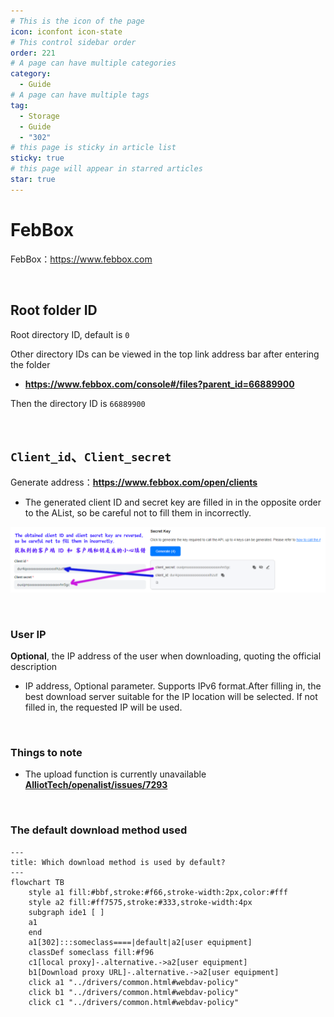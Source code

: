 ```yaml
---
# This is the icon of the page
icon: iconfont icon-state
# This control sidebar order
order: 221
# A page can have multiple categories
category:
  - Guide
# A page can have multiple tags
tag:
  - Storage
  - Guide
  - "302"
# this page is sticky in article list
sticky: true
# this page will appear in starred articles
star: true
---
```


# FebBox

FebBox：https://www.febbox.com

<br/>



## **Root folder ID**

Root directory ID, default is `0`

Other directory IDs can be viewed in the top link address bar after entering the folder

- **https://www.febbox.com/console#/files?parent_id=66889900**

Then the directory ID is `66889900`

<br/>



## **`Client_id`**、**`Client_secret`**

Generate address：**https://www.febbox.com/open/clients**

- The generated client ID and secret key are filled in in the opposite order to the AList, so be careful not to fill them in incorrectly.

![](/img/drivers/febbox/febox.png)

<br/>



### **User IP**

**Optional**, the IP address of the user when downloading, quoting the official description

- IP address, Optional parameter. Supports IPv6 format.After filling in, the best download server suitable for the IP location will be selected. If not filled in, the requested IP will be used.

<br/>



### **Things to note**

- The upload function is currently unavailable [**AlliotTech/openalist/issues/7293**](https://github.com/AlliotTech/openalist/issues/7293#issuecomment-2395776474)

<br/>



### **The default download method used**

```mermaid
---
title: Which download method is used by default?
---
flowchart TB
    style a1 fill:#bbf,stroke:#f66,stroke-width:2px,color:#fff
    style a2 fill:#ff7575,stroke:#333,stroke-width:4px
    subgraph ide1 [ ]
    a1
    end
    a1[302]:::someclass====|default|a2[user equipment]
    classDef someclass fill:#f96
    c1[local proxy]-.alternative.->a2[user equipment]
    b1[Download proxy URL]-.alternative.->a2[user equipment]
    click a1 "../drivers/common.html#webdav-policy"
    click b1 "../drivers/common.html#webdav-policy"
    click c1 "../drivers/common.html#webdav-policy"
```
